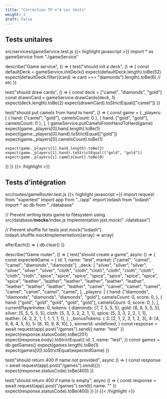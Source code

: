 ```yaml
---
title: "Correction TP n°4 Les tests"
weight: 3
draft: false
---
```


## Tests unitaires

src/services/gameService.test.js
{{< highlight javascript >}}
import * as gameService from "./gameService"

describe("Game service", () => {
  test("should init a deck", () => {
    const defaultDeck = gameService.initDeck()
    expect(defaultDeck.length).toBe(52)
    expect(defaultDeck.filter((card) => card === "diamonds").length).toBe(6)
    // etc
  })

  test("should draw cards", () => {
    const deck = ["camel", "diamonds", "gold"]
    const drawnCard = gameService.drawCards(deck, 1)
    expect(deck.length).toBe(2)
    expect(drawnCard).toStrictEqual(["camel"])
  })

  test("should put camels from hand to herd", () => {
    const game = {
      _players: [
        { hand: ["camel", "gold"], camelsCount: 0 },
        { hand: ["gold", "gold"], camelsCount: 0 },
      ],
    }
    gameService.putCamelsFromHandToHerd(game)
    expect(game._players[0].hand.length).toBe(1)
    expect(game._players[0].hand).toStrictEqual(["gold"])
    expect(game._players[0].camelsCount).toBe(1)

    expect(game._players[1].hand.length).toBe(2)
    expect(game._players[1].hand).toStrictEqual(["gold", "gold"])
    expect(game._players[1].camelsCount).toBe(0)
  })
})
{{< /highlight >}}

## Tests d'intégration

src/routes/gameRouter.test.js
{{< highlight javascript >}}
import request from "supertest"
import app from "../app"
import lodash from "lodash"
import * as db from "../database"

// Prevent writing tests game to filesystem using src/database/__mocks__/index.js implementation
jest.mock("../database")

// Prevent shuffle for tests
jest.mock("lodash")
lodash.shuffle.mockImplementation((array) => array)

afterEach(() => {
  db.clear()
})

describe("Game router", () => {
  test("should create a game", async () => {
    const expectedGame = {
      id: 1,
      name: "test",
      market: ["camel", "camel", "camel", "diamonds", "diamonds"],
      _deck: [
        "silver",
        "silver",
        "silver",
        "silver",
        "silver",
        "silver",
        "cloth",
        "cloth",
        "cloth",
        "cloth",
        "cloth",
        "cloth",
        "cloth",
        "cloth",
        "spice",
        "spice",
        "spice",
        "spice",
        "spice",
        "spice",
        "spice",
        "spice",
        "leather",
        "leather",
        "leather",
        "leather",
        "leather",
        "leather",
        "leather",
        "leather",
        "leather",
        "leather",
        "camel",
        "camel",
        "camel",
        "camel",
        "camel",
        "camel",
        "camel",
        "camel",
      ],
      _players: [
        {
          hand: ["diamonds", "diamonds", "diamonds", "diamonds", "gold"],
          camelsCount: 0,
          score: 0,
        },
        {
          hand: ["gold", "gold", "gold", "gold", "gold"],
          camelsCount: 0,
          score: 0,
        },
      ],
      currentPlayerIndex: 0,
      tokens: {
        diamonds: [7, 7, 5, 5, 5],
        gold: [6, 6, 5, 5, 5],
        silver: [5, 5, 5, 5, 5],
        cloth: [5, 3, 3, 2, 2, 1, 1],
        spice: [5, 3, 3, 2, 2, 1, 1],
        leather: [4, 3, 2, 1, 1, 1, 1, 1, 1],
      },
      _bonusTokens: {
        3: [2, 1, 2, 3, 1, 2, 3],
        4: [4, 6, 6, 4, 5, 5],
        5: [8, 10, 9, 8, 10],
      },
      winnerId: undefined,
    }
    const response = await request(app).post("/games").send({ name: "test" })
    expect(response.statusCode).toBe(201)
    expect(response.body).toStrictEqual({
      id: 1,
      name: "test",
    })
    const games = db.getGames()
    expect(games.length).toBe(1)
    expect(games[0]).toStrictEqual(expectedGame)
  })

  test("should return 400 if name not provided", async () => {
    const response = await request(app).post("/games").send({})
    expect(response.statusCode).toBe(400)
  })

  test("should return 400 if name is empty", async () => {
    const response = await request(app).post("/games").send({ name: "" })
    expect(response.statusCode).toBe(400)
  })
})
{{< /highlight >}}
